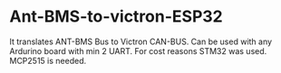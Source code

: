 # Ant-BMS-to-victron-ESP32

It translates ANT-BMS Bus to Victron CAN-BUS.
Can be used with any Ardurino board with min 2 UART. For cost reasons STM32 was used.
MCP2515 is needed.

